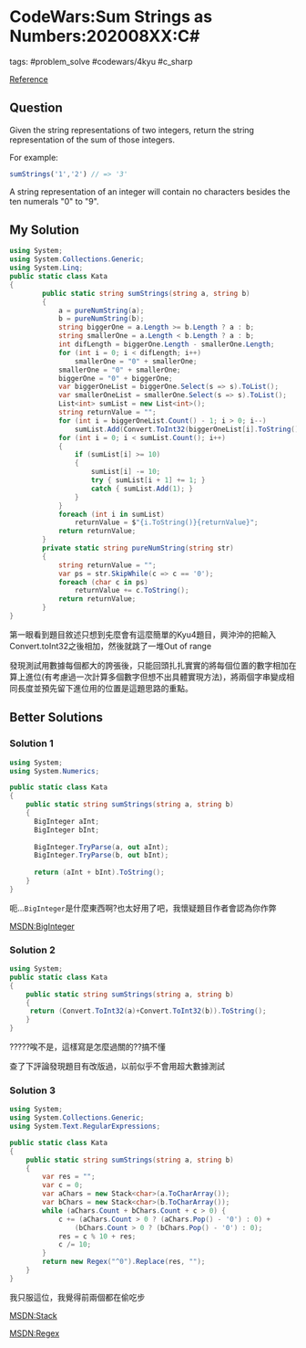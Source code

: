 # CodeWars:Sum Strings as Numbers:202008XX:C\#

tags: #problem_solve #codewars/4kyu #c_sharp

[Reference](https://www.codewars.com/kata/5324945e2ece5e1f32000370/csharp)

## Question

Given the string representations of two integers, return the string representation of the sum of those integers.

For example:

```javascript
sumStrings('1','2') // => '3'
```

A string representation of an integer will contain no characters besides the ten numerals "0" to "9".

## My Solution

```C#
using System;
using System.Collections.Generic;
using System.Linq;
public static class Kata
{
        public static string sumStrings(string a, string b)
        {
            a = pureNumString(a);
            b = pureNumString(b);
            string biggerOne = a.Length >= b.Length ? a : b;
            string smallerOne = a.Length < b.Length ? a : b;
            int difLength = biggerOne.Length - smallerOne.Length;
            for (int i = 0; i < difLength; i++)
                smallerOne = "0" + smallerOne;
            smallerOne = "0" + smallerOne;
            biggerOne = "0" + biggerOne;
            var biggerOneList = biggerOne.Select(s => s).ToList();
            var smallerOneList = smallerOne.Select(s => s).ToList();
            List<int> sumList = new List<int>();
            string returnValue = "";
            for (int i = biggerOneList.Count() - 1; i > 0; i--)
                sumList.Add(Convert.ToInt32(biggerOneList[i].ToString()) + Convert.ToInt32(smallerOneList[i].ToString()));
            for (int i = 0; i < sumList.Count(); i++)
            {
                if (sumList[i] >= 10)
                {
                    sumList[i] -= 10;
                    try { sumList[i + 1] += 1; }
                    catch { sumList.Add(1); }
                }
            }
            foreach (int i in sumList)
                returnValue = $"{i.ToString()}{returnValue}";
            return returnValue;
        }
        private static string pureNumString(string str)
        {
            string returnValue = "";
            var ps = str.SkipWhile(c => c == '0');
            foreach (char c in ps)
                returnValue += c.ToString();
            return returnValue;
        }
}
```

第一眼看到題目敘述只想到兂麼會有這麼簡單的Kyu4題目，興沖沖的把輸入Convert.toInt32之後相加，然後就跳了一堆Out of range

發現測試用數據每個都大的誇張後，只能回頭扎扎實實的將每個位置的數字相加在算上進位(有考慮過一次計算多個數字但想不出具體實現方法)，將兩個字串變成相同長度並預先留下進位用的位置是這題思路的重點。

## Better Solutions

### Solution 1

```C#
using System;
using System.Numerics;

public static class Kata
{
    public static string sumStrings(string a, string b)
    {
      BigInteger aInt;
      BigInteger bInt;
      
      BigInteger.TryParse(a, out aInt);
      BigInteger.TryParse(b, out bInt);
      
      return (aInt + bInt).ToString();
    }
}
```

呃...`BigInteger`是什麼東西啊?也太好用了吧，我懷疑題目作者會認為你作弊

[MSDN:BigInteger](https://docs.microsoft.com/zh-tw/dotnet/api/system.numerics.biginteger?view=netcore-3.1)

### Solution 2

```C#
using System;
public static class Kata
{
    public static string sumStrings(string a, string b)
    {
     return (Convert.ToInt32(a)+Convert.ToInt32(b)).ToString();
    }
}
```

?????唉不是，這樣寫是怎麼過關的??搞不懂

查了下評論發現題目有改版過，以前似乎不會用超大數據測試

### Solution 3

```C#
using System;
using System.Collections.Generic;
using System.Text.RegularExpressions;

public static class Kata
{
    public static string sumStrings(string a, string b)
    {
        var res = "";
        var c = 0;
        var aChars = new Stack<char>(a.ToCharArray());
        var bChars = new Stack<char>(b.ToCharArray());
        while (aChars.Count + bChars.Count + c > 0) {
            c += (aChars.Count > 0 ? (aChars.Pop() - '0') : 0) +
                (bChars.Count > 0 ? (bChars.Pop() - '0') : 0);
            res = c % 10 + res;
            c /= 10; 
        }
        return new Regex("^0").Replace(res, "");
    }
}
```

我只服這位，我覺得前兩個都在偷吃步

[MSDN:Stack](https://docs.microsoft.com/zh-tw/dotnet/api/system.collections.generic.stack-1?view=netcore-3.1)

[MSDN:Regex](https://docs.microsoft.com/zh-tw/dotnet/api/system.text.regularexpressions.regex?view=netcore-3.1)
